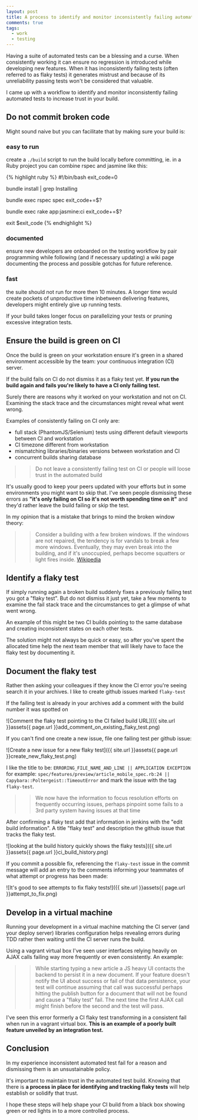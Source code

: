```yaml
---
layout: post
title: A process to identify and monitor inconsistently failing automated tests
comments: true
tags:
  - work
  - testing
---
```


Having a suite of automated tests can be a blessing and a curse. When consistently working it can ensure no regression is introduced while developing new features. When it has inconsistently failing tests (often referred to as flaky tests) it generates mistrust and because of its unreliability passing tests won't be considered that valuable.

I came up with a workflow to identify and monitor inconsistently failing automated tests to increase trust in your build.

## Do not commit broken code

Might sound naive but you can facilitate that by making sure your build is:

### easy to run

create a `./build` script to run the build locally before committing, ie. in a Ruby project you can combine rspec and jasmine like this:

{% highlight ruby %}
#!/bin/bash
exit_code=0

bundle install | grep Installing

bundle exec rspec spec
exit_code+=$?

bundle exec rake app:jasmine:ci
exit_code+=$?

exit $exit_code
{% endhighlight %}

### documented

ensure new developers are onboarded on the testing workflow by pair programming while following (and if necessary updating) a wiki page documenting the process and possible gotchas for future reference.

### fast

the suite should not run for more then 10 minutes. A longer time would create pockets of unproductive time inbetween delivering features, developers might entirely give up running tests.

If your build takes longer focus on parallelizing your tests or pruning excessive integration tests.

## Ensure the build is green on CI

Once the build is green on your workstation ensure it's green in a shared environment accessible by the team: your continuous integration (CI) server.

If the build fails on CI do not dismiss it as a flaky test yet. **If you run the build again and fails you're likely to have a CI only failing test.**

Surely there are reasons why it worked on your workstation and not on CI. Examining the stack trace and the circumstances might reveal what went wrong.

Examples of consistently failing on CI only are:
 
* full stack (PhantomJS/Selenium) tests using different default viewports between CI and workstation
* CI timezone different from workstation
* mismatching libraries/binaries versions between workstation and CI
* concurrent builds sharing database

>> Do not leave a consistently failing test on CI or people will loose trust in the automated build

It's usually good to keep your peers updated with your efforts but in some environments you might want to skip that. I've seen people dismissing these errors as **"it's only failing on CI so it's not worth spending time on it"** and they'd rather leave the build failing or skip the test.

In my opinion that is a mistake that brings to mind the broken window theory:

>> Consider a building with a few broken windows. If the windows are not repaired, the tendency is for vandals to break a few more windows. Eventually, they may even break into the building, and if it's unoccupied, perhaps become squatters or light fires inside. [Wikipedia](http://en.wikipedia.org/wiki/Broken_windows_theory)


## Identify a flaky test

If simply running again a broken build suddenly fixes a previously failing test you got a "flaky test". But do not dismiss it just yet, take a few moments to examine the fail stack trace and the circumstances to get a glimpse of what went wrong.

An example of this might be two CI builds pointing to the same database and creating inconsistent states on each other tests.

The solution might not always be quick or easy, so after you've spent the allocated time help the next team member that will likely have to face the flaky test by documenting it.

## Document the flaky test

Rather then asking your colleagues if they know the CI error you're seeing search it in your archives. I like to create github issues marked `flaky-test`

If the failing test is already in your archives add a comment with the build number it was spotted on

![Comment the flaky test pointing to the CI failed build URL]({{ site.url }}assets{{ page.url }}add_comment_on_existing_flaky_test.png)


If you can't find one create a new issue, file one failing test per github issue:

![Create a new issue for a new flaky test]({{ site.url }}assets{{ page.url }}create_new_flaky_test.png)

I like the title to be: `ERRORING_FILE_NAME_AND_LINE || APPLICATION EXCEPTION` for example: `spec/features/preview/article_mobile_spec.rb:24 || Capybara::Poltergeist::TimeoutError` and mark the issue with the tag `flaky-test`.


>> We now have the information to focus resolution efforts on frequently occurring issues, perhaps pinpoint some fails to a 3rd party system having issues at that time

After confirming a flaky test add that information in jenkins with the "edit build information". A title "flaky test" and description the github issue that tracks the flaky test.


![looking at the build history quickly shows the flaky tests]({{ site.url }}assets{{ page.url }}ci_build_history.png)

If you commit a possible fix, referencing the `flaky-test` issue in the commit message will add an entry to the comments informing your teammates of what attempt or progress has been made:

![It's good to see attempts to fix flaky tests!]({{ site.url }}assets{{ page.url }}attempt_to_fix.png)

## Develop in a virtual machine

Running your development in a virtual machine matching the CI server (and your deploy server) libraries configuration helps revealing errors during TDD rather then waiting until the CI server runs the build.

Using a vagrant virtual box I've seen user interfaces relying heavily on AJAX calls failing way more frequently or even consistently. An example:

>> While starting typing a new article a JS heavy UI contacts the backend to persist it in a new document. If your feature doesn't notify the UI about success or fail of that data persistence, your test will continue assuming that call was successful perhaps hitting the publish button for a document that will not be found and cause a "flaky test" fail. The next time the first AJAX call might finish before the second and the test will pass.

I've seen this error formerly a CI flaky test transforming in a consistent fail when run in a vagrant virtual box. **This is an example of a poorly built feature unveiled by an integration test.** 

## Conclusion

In my experience inconsistent automated test fail for a reason and dismissing them is an unsustainable policy.

It's important to maintain trust in the automated test build. Knowing that there is **a process in place for identifying and tracking flaky tests** will help establish or solidify that trust. 

I hope these steps will help shape your CI build from a black box showing green or red lights in to a more controlled process.

